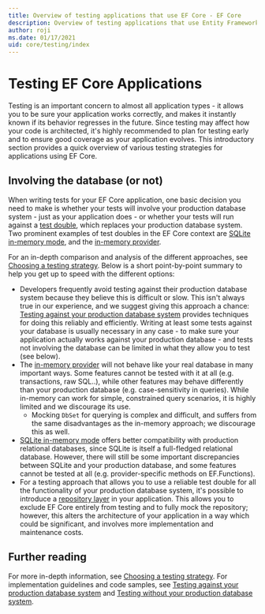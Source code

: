 ```yaml
---
title: Overview of testing applications that use EF Core - EF Core
description: Overview of testing applications that use Entity Framework Core
author: roji
ms.date: 01/17/2021
uid: core/testing/index
---
```

# Testing EF Core Applications

Testing is an important concern to almost all application types - it allows you to be sure your application works correctly, and makes it instantly known if its behavior regresses in the future. Since testing may affect how your code is architected, it's highly recommended to plan for testing early and to ensure good coverage as your application evolves. This introductory section provides a quick overview of various testing strategies for applications using EF Core.

## Involving the database (or not)

When writing tests for your EF Core application, one basic decision you need to make is whether your tests will involve your production database system - just as your application does - or whether your tests will run against a [test double](https://martinfowler.com/bliki/TestDouble.html), which replaces your production database system. Two prominent examples of test doubles in the EF Core context are [SQLite in-memory mode](xref:core/testing/choosing-a-testing-strategy#sqlite-as-a-database-fake), and the [in-memory provider](xref:core/testing/choosing-a-testing-strategy#inmemory-as-a-database-fake).

For an in-depth comparison and analysis of the different approaches, see [Choosing a testing strategy](xref:core/testing/choosing-a-testing-strategy). Below is a short point-by-point summary to help you get up to speed with the different options:

* Developers frequently avoid testing against their production database system because they believe this is difficult or slow. This isn't always true in our experience, and we suggest giving this approach a chance: [Testing against your production database system](xref:core/testing/testing-with-the-database) provides techniques for doing this reliably and efficiently. Writing at least some tests against your database is usually necessary in any case - to make sure your application actually works against your production database - and tests not involving the database can be limited in what they allow you to test (see below).
* The [in-memory provider](xref:core/testing/choosing-a-testing-strategy#inmemory-as-a-database-fake) will not behave like your real database in many important ways. Some features cannot be tested with it at all (e.g. transactions, raw SQL..), while other features may behave differently than your production database (e.g. case-sensitivity in queries). While in-memory can work for simple, constrained query scenarios, it is highly limited and we discourage its use.
  * Mocking `DbSet` for querying is complex and difficult, and suffers from the same disadvantages as the in-memory approach; we discourage this as well.
* [SQLite in-memory mode](xref:core/testing/choosing-a-testing-strategy#sqlite-as-a-database-fake) offers better compatibility with production relational databases, since SQLite is itself a full-fledged relational database. However, there will still be some important discrepancies between SQLite and your production database, and some features cannot be tested at all (e.g. provider-specific methods on EF.Functions).
* For a testing approach that allows you to use a reliable test double for all the functionality of your production database system, it's possible to introduce a [repository layer](xref:core/testing/choosing-a-testing-strategy#repository-pattern) in your application. This allows you to exclude EF Core entirely from testing and to fully mock the repository; however, this alters the architecture of your application in a way which could be significant, and involves more implementation and maintenance costs.

## Further reading

For more in-depth information, see [Choosing a testing strategy](xref:core/testing/choosing-a-testing-strategy). For implementation guidelines and code samples, see [Testing against your production database system](xref:core/testing/testing-with-the-database) and [Testing without your production database system](xref:core/testing/testing-without-the-database).
